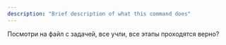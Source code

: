 ```yaml
---
description: "Brief description of what this command does"
---
```


Посмотри на файл с задачей, все учли, все этапы проходятся верно?